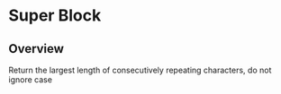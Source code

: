 # Super Block

## Overview
Return the largest length of consecutively repeating characters, do not 
ignore case
